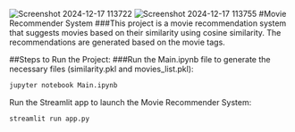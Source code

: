 ![Screenshot 2024-12-17 113722](https://github.com/user-attachments/assets/189d9a3d-e589-422e-86c8-cd92c3c132e1)
![Screenshot 2024-12-17 113755](https://github.com/user-attachments/assets/8166ec86-057d-461b-8fdf-f14ba09a29b2)
#Movie Recommender System
###This project is a movie recommendation system that suggests movies based on their similarity using cosine similarity. The recommendations are generated based on the movie tags.

##Steps to Run the Project:
###Run the Main.ipynb file to generate the necessary files (similarity.pkl and movies_list.pkl):

```bash
jupyter notebook Main.ipynb
```

Run the Streamlit app to launch the Movie Recommender System:

```bash
streamlit run app.py
```
